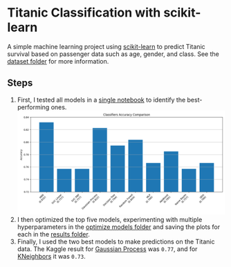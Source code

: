 # Titanic Classification with scikit-learn

A simple machine learning project using [scikit-learn](https://scikit-learn.org/stable/) to predict Titanic survival based on passenger data such as age, gender, and class. See the [dataset folder](../Titanic_dataset/) for more information.  

## Steps
1. First, I tested all models in a [single notebook](train%20all.ipynb) to identify the best-performing ones.  
   ![Train all results](results/All_Classifiers_Accuracies.png)
2. I then optimized the top five models, experimenting with multiple hyperparameters in the [optimize models folder](optimize%20models/) and saving the plots for each in the [results folder](results/).
3. Finally, I used the two best models to make predictions on the Titanic data. The Kaggle result for [Gaussian Process](predict%20Gaussian%20Process.ipynb) was `0.77`, and for [KNeighbors](predict%20KNeighbors.ipynb) it was `0.73`.